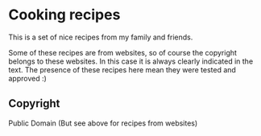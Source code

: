 # Cooking recipes

This is a set of nice recipes from my family and friends.

Some of these recipes are from websites, so of course the copyright belongs
to these websites. In this case it is always clearly indicated in the text.
The presence of these recipes here mean they were tested and approved :)

## Copyright

Public Domain
(But see above for recipes from websites)
